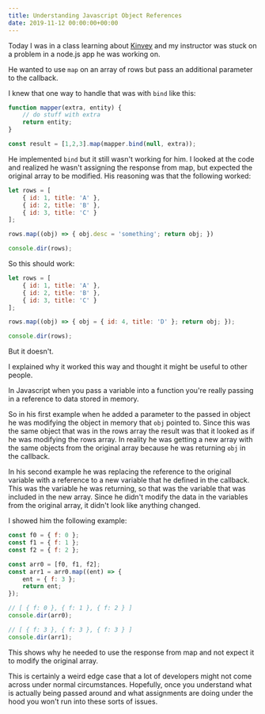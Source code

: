 ```yaml
---
title: Understanding Javascript Object References
date: 2019-11-12 00:00:00+00:00
---
```


Today I was in a class learning about [Kinvey](https://www.progress.com/kinvey) and my instructor was stuck on a problem in a node.js app he was working on.

He wanted to use `map` on an array of rows but pass an additional parameter to the callback.

I knew that one way to handle that was with `bind` like this:

```javascript
function mapper(extra, entity) {
    // do stuff with extra
    return entity;
}

const result = [1,2,3].map(mapper.bind(null, extra));
```

He implemented `bind` but it still wasn't working for him. I looked at the code and realized he wasn't assigning the response from map, but expected the original array to be modified.  His reasoning was that the following worked:


```javascript
let rows = [
    { id: 1, title: 'A' },
    { id: 2, title: 'B' },
    { id: 3, title: 'C' }
];

rows.map((obj) => { obj.desc = 'something'; return obj; })

console.dir(rows);
```

So this should work:

```javascript
let rows = [
    { id: 1, title: 'A' },
    { id: 2, title: 'B' },
    { id: 3, title: 'C' }
];

rows.map((obj) => { obj = { id: 4, title: 'D' }; return obj; });

console.dir(rows);
```

But it doesn't.

I explained why it worked this way and thought it might be useful to other people.

In Javascript when you pass a variable into a function you're really passing in a reference to data stored in memory.

So in his first example when he added a parameter to the passed in object he was modifying the object in memory that `obj` pointed to. Since this was the same object that was in the rows array the result was that it looked as if he was modifying the rows array.  In reality he was getting a new array with the same objects from the original array because he was returning `obj` in the callback.

In his second example he was replacing the reference to the original variable with a reference to a new variable that he defined in the callback. This was the variable he was returning, so that was the variable that was included in the new array. Since he didn't modify the data in the variables from the original array, it didn't look like anything changed.

I showed him the following example:

```javascript
const f0 = { f: 0 };
const f1 = { f: 1 };
const f2 = { f: 2 };

const arr0 = [f0, f1, f2];
const arr1 = arr0.map((ent) => {
    ent = { f: 3 };
    return ent;
});

// [ { f: 0 }, { f: 1 }, { f: 2 } ]
console.dir(arr0);

// [ { f: 3 }, { f: 3 }, { f: 3 } ]
console.dir(arr1);
```

This shows why he needed to use the response from map and not expect it to modify the original array.

This is certainly a weird edge case that a lot of developers might not come across under normal circumstances. Hopefully, once you understand what is actually being passed around and what assignments are doing under the hood you won't run into these sorts of issues.
